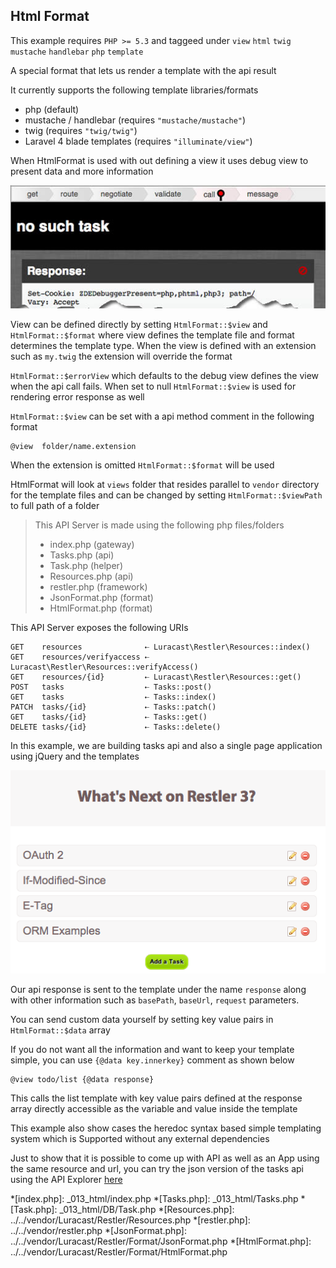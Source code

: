 ## Html Format 

 This example requires `PHP >= 5.3` and taggeed under `view` `html` `twig` `mustache` `handlebar` `php` `template`


A special format that lets us render a template with the api result

It currently supports the following template libraries/formats

 - php (default)
 - mustache / handlebar (requires `"mustache/mustache"`)
 - twig (requires `"twig/twig"`)
 - Laravel 4 blade templates (requires `"illuminate/view"`)

When HtmlFormat is used with out defining a view it uses debug view to present
data and more information

[![Debug View](../resources/debug_view.jpg)](tasks/24)

View can be defined directly by setting `HtmlFormat::$view` and
`HtmlFormat::$format` where view defines the template file and format determines
the template type. When the view is defined with an extension such as `my.twig`
the extension will override the format

`HtmlFormat::$errorView` which defaults to the debug view defines the view when
the api call fails. When set to null `HtmlFormat::$view` is used for rendering
error response as well

`HtmlFormat::$view` can be set with a api method comment in the following format

    @view  folder/name.extension

When the extension is omitted `HtmlFormat::$format` will be used

HtmlFormat will look at `views` folder that resides parallel to `vendor` directory
for the template files and can be changed by setting `HtmlFormat::$viewPath` to
full path of a folder

> This API Server is made using the following php files/folders
> 
> * index.php      (gateway)
> * Tasks.php      (api)
> * Task.php      (helper)
> * Resources.php      (api)
> * restler.php      (framework)
> * JsonFormat.php      (format)
> * HtmlFormat.php      (format)

This API Server exposes the following URIs

    GET    resources              ⇠ Luracast\Restler\Resources::index()
    GET    resources/verifyaccess ⇠ Luracast\Restler\Resources::verifyAccess()
    GET    resources/{id}         ⇠ Luracast\Restler\Resources::get()
    POST   tasks                  ⇠ Tasks::post()
    GET    tasks                  ⇠ Tasks::index()
    PATCH  tasks/{id}             ⇠ Tasks::patch()
    GET    tasks/{id}             ⇠ Tasks::get()
    DELETE tasks/{id}             ⇠ Tasks::delete()


In this example, we are building tasks api and also a single page application
using jQuery and the templates

[![Single Page App](../resources/html_view.png)](tasks)

Our api response is sent to the template under the name `response` along with other
information such as `basePath`, `baseUrl`, `request` parameters.

You can send custom data yourself by setting key value pairs in
`HtmlFormat::$data` array

If you do not want all the information and want to keep your template simple, you
can use `{@data key.innerkey}` comment as shown below

    @view todo/list {@data response}

This calls the list template with key value pairs defined at the response array
directly accessible as the variable and value inside the template

This example also show cases the heredoc syntax based simple templating system
which is Supported without any external dependencies

Just to show that it is possible to come up with API as well as an App using the
same resource and url, you can try the json version of the tasks api using the
API Explorer [here](explorer/index.html)





*[index.php]: _013_html/index.php
*[Tasks.php]: _013_html/Tasks.php
*[Task.php]: _013_html/DB/Task.php
*[Resources.php]: ../../vendor/Luracast/Restler/Resources.php
*[restler.php]: ../../vendor/restler.php
*[JsonFormat.php]: ../../vendor/Luracast/Restler/Format/JsonFormat.php
*[HtmlFormat.php]: ../../vendor/Luracast/Restler/Format/HtmlFormat.php

